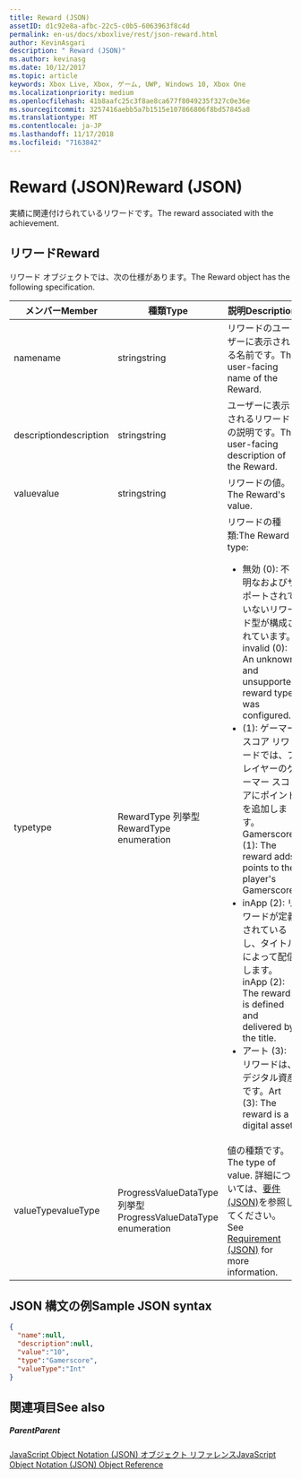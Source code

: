 ```yaml
---
title: Reward (JSON)
assetID: d1c92e8a-afbc-22c5-c0b5-6063963f8c4d
permalink: en-us/docs/xboxlive/rest/json-reward.html
author: KevinAsgari
description: " Reward (JSON)"
ms.author: kevinasg
ms.date: 10/12/2017
ms.topic: article
keywords: Xbox Live, Xbox, ゲーム, UWP, Windows 10, Xbox One
ms.localizationpriority: medium
ms.openlocfilehash: 41b8aafc25c3f8ae8ca677f8049235f327c0e36e
ms.sourcegitcommit: 3257416aebb5a7b1515e107866806f8bd57845a8
ms.translationtype: MT
ms.contentlocale: ja-JP
ms.lasthandoff: 11/17/2018
ms.locfileid: "7163842"
---
```

# <a name="reward-json"></a><span data-ttu-id="88d2d-104">Reward (JSON)</span><span class="sxs-lookup"><span data-stu-id="88d2d-104">Reward (JSON)</span></span>
<span data-ttu-id="88d2d-105">実績に関連付けられているリワードです。</span><span class="sxs-lookup"><span data-stu-id="88d2d-105">The reward associated with the achievement.</span></span>
<a id="ID4EN"></a>


## <a name="reward"></a><span data-ttu-id="88d2d-106">リワード</span><span class="sxs-lookup"><span data-stu-id="88d2d-106">Reward</span></span>

<span data-ttu-id="88d2d-107">リワード オブジェクトでは、次の仕様があります。</span><span class="sxs-lookup"><span data-stu-id="88d2d-107">The Reward object has the following specification.</span></span>

| <span data-ttu-id="88d2d-108">メンバー</span><span class="sxs-lookup"><span data-stu-id="88d2d-108">Member</span></span>| <span data-ttu-id="88d2d-109">種類</span><span class="sxs-lookup"><span data-stu-id="88d2d-109">Type</span></span>| <span data-ttu-id="88d2d-110">説明</span><span class="sxs-lookup"><span data-stu-id="88d2d-110">Description</span></span>|
| --- | --- | --- |
| <span data-ttu-id="88d2d-111">name</span><span class="sxs-lookup"><span data-stu-id="88d2d-111">name</span></span>| <span data-ttu-id="88d2d-112">string</span><span class="sxs-lookup"><span data-stu-id="88d2d-112">string</span></span>| <span data-ttu-id="88d2d-113">リワードのユーザーに表示される名前です。</span><span class="sxs-lookup"><span data-stu-id="88d2d-113">The user-facing name of the Reward.</span></span>|
| <span data-ttu-id="88d2d-114">description</span><span class="sxs-lookup"><span data-stu-id="88d2d-114">description</span></span>| <span data-ttu-id="88d2d-115">string</span><span class="sxs-lookup"><span data-stu-id="88d2d-115">string</span></span>| <span data-ttu-id="88d2d-116">ユーザーに表示されるリワードの説明です。</span><span class="sxs-lookup"><span data-stu-id="88d2d-116">The user-facing description of the Reward.</span></span>|
| <span data-ttu-id="88d2d-117">value</span><span class="sxs-lookup"><span data-stu-id="88d2d-117">value</span></span>| <span data-ttu-id="88d2d-118">string</span><span class="sxs-lookup"><span data-stu-id="88d2d-118">string</span></span>| <span data-ttu-id="88d2d-119">リワードの値。</span><span class="sxs-lookup"><span data-stu-id="88d2d-119">The Reward's value.</span></span>|
| <span data-ttu-id="88d2d-120">type</span><span class="sxs-lookup"><span data-stu-id="88d2d-120">type</span></span>| <span data-ttu-id="88d2d-121">RewardType 列挙型</span><span class="sxs-lookup"><span data-stu-id="88d2d-121">RewardType enumeration</span></span>| <span data-ttu-id="88d2d-122">リワードの種類:</span><span class="sxs-lookup"><span data-stu-id="88d2d-122">The Reward type:</span></span> <ul><li><span data-ttu-id="88d2d-123">無効 (0): 不明なおよびサポートされていないリワード型が構成されています。</span><span class="sxs-lookup"><span data-stu-id="88d2d-123">invalid (0): An unknown and unsupported reward type was configured.</span></span></li><li><span data-ttu-id="88d2d-124">(1): ゲーマー スコア リワードでは、プレイヤーのゲーマー スコアにポイントを追加します。</span><span class="sxs-lookup"><span data-stu-id="88d2d-124">Gamerscore (1): The reward adds points to the player's Gamerscore.</span></span></li><li><span data-ttu-id="88d2d-125">inApp (2): リワードが定義されているし、タイトルによって配信します。</span><span class="sxs-lookup"><span data-stu-id="88d2d-125">inApp (2): The reward is defined and delivered by the title.</span></span></li><li><span data-ttu-id="88d2d-126">アート (3): リワードは、デジタル資産です。</span><span class="sxs-lookup"><span data-stu-id="88d2d-126">Art (3): The reward is a digital asset.</span></span></li></ul> | 
| <span data-ttu-id="88d2d-127">valueType</span><span class="sxs-lookup"><span data-stu-id="88d2d-127">valueType</span></span>| <span data-ttu-id="88d2d-128">ProgressValueDataType 列挙型</span><span class="sxs-lookup"><span data-stu-id="88d2d-128">ProgressValueDataType enumeration</span></span>| <span data-ttu-id="88d2d-129">値の種類です。</span><span class="sxs-lookup"><span data-stu-id="88d2d-129">The type of value.</span></span> <span data-ttu-id="88d2d-130">詳細については、[要件 (JSON)](json-requirement.md)を参照してください。</span><span class="sxs-lookup"><span data-stu-id="88d2d-130">See [Requirement (JSON)](json-requirement.md) for more information.</span></span>|

<a id="ID4EBD"></a>


## <a name="sample-json-syntax"></a><span data-ttu-id="88d2d-131">JSON 構文の例</span><span class="sxs-lookup"><span data-stu-id="88d2d-131">Sample JSON syntax</span></span>


```json
{
  "name":null,
  "description":null,
  "value":"10",
  "type":"Gamerscore",
  "valueType":"Int"
}

```


<a id="ID4EKD"></a>


## <a name="see-also"></a><span data-ttu-id="88d2d-132">関連項目</span><span class="sxs-lookup"><span data-stu-id="88d2d-132">See also</span></span>

<a id="ID4EMD"></a>


##### <a name="parent"></a><span data-ttu-id="88d2d-133">Parent</span><span class="sxs-lookup"><span data-stu-id="88d2d-133">Parent</span></span>

[<span data-ttu-id="88d2d-134">JavaScript Object Notation (JSON) オブジェクト リファレンス</span><span class="sxs-lookup"><span data-stu-id="88d2d-134">JavaScript Object Notation (JSON) Object Reference</span></span>](atoc-xboxlivews-reference-json.md)
